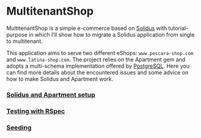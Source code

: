 # MultitenantShop

MultitenantShop is a simple e-commerce based on [Solidus](solidus-gh) with
tutorial-purpose in which I'll show how to migrate a Solidus application from
single to multitenant.

This application aims to serve two different eShops: `www.pescara-shop.com` and
`www.latina-shop.com`. The project relies on the Apartment gem and adopts a
multi-schema implementation offered by [PostgreSQL][postgresql]. Here you can
find more details about the encountered issues and some advice on how to make
Solidus and Apartment work.

### [Solidus and Apartment setup](SETUP.md)
### [Testing with RSpec](spec)
### [Seeding](db/seeds)

[postgresql]: https://www.postgresql.org/
